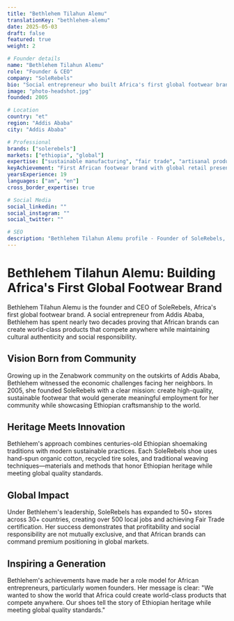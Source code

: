 ```yaml
---
title: "Bethlehem Tilahun Alemu"
translationKey: "bethlehem-alemu"
date: 2025-05-03
draft: false
featured: true
weight: 2

# Founder details
name: "Bethlehem Tilahun Alemu"
role: "Founder & CEO"
company: "SoleRebels"
bio: "Social entrepreneur who built Africa's first global footwear brand through sustainable practices and cultural authenticity."
image: "photo-headshot.jpg"
founded: 2005

# Location
country: "et"
region: "Addis Ababa"
city: "Addis Ababa"

# Professional
brands: ["solerebels"]
markets: ["ethiopia", "global"]
expertise: ["sustainable manufacturing", "fair trade", "artisanal production", "social enterprise"]
keyAchievement: "First African footwear brand with global retail presence"
yearsExperience: 19
languages: ["am", "en"]
cross_border_expertise: true

# Social Media
social_linkedin: ""
social_instagram: ""
social_twitter: ""

# SEO
description: "Bethlehem Tilahun Alemu profile - Founder of SoleRebels, Africa's first global footwear brand, pioneering sustainable manufacturing."
---
```


# Bethlehem Tilahun Alemu: Building Africa's First Global Footwear Brand

Bethlehem Tilahun Alemu is the founder and CEO of SoleRebels, Africa's first global footwear brand. A social entrepreneur from Addis Ababa, Bethlehem has spent nearly two decades proving that African brands can create world-class products that compete anywhere while maintaining cultural authenticity and social responsibility.

## Vision Born from Community

Growing up in the Zenabwork community on the outskirts of Addis Ababa, Bethlehem witnessed the economic challenges facing her neighbors. In 2005, she founded SoleRebels with a clear mission: create high-quality, sustainable footwear that would generate meaningful employment for her community while showcasing Ethiopian craftsmanship to the world.

## Heritage Meets Innovation

Bethlehem's approach combines centuries-old Ethiopian shoemaking traditions with modern sustainable practices. Each SoleRebels shoe uses hand-spun organic cotton, recycled tire soles, and traditional weaving techniques—materials and methods that honor Ethiopian heritage while meeting global quality standards.

## Global Impact

Under Bethlehem's leadership, SoleRebels has expanded to 50+ stores across 30+ countries, creating over 500 local jobs and achieving Fair Trade certification. Her success demonstrates that profitability and social responsibility are not mutually exclusive, and that African brands can command premium positioning in global markets.

## Inspiring a Generation

Bethlehem's achievements have made her a role model for African entrepreneurs, particularly women founders. Her message is clear: "We wanted to show the world that Africa could create world-class products that compete anywhere. Our shoes tell the story of Ethiopian heritage while meeting global quality standards."
